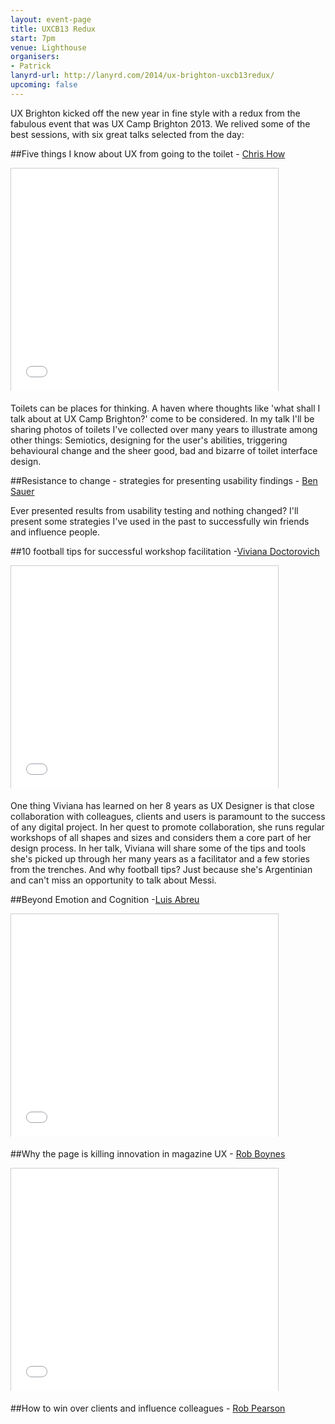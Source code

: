 ```yaml
---
layout: event-page
title: UXCB13 Redux
start: 7pm
venue: Lighthouse
organisers: 
- Patrick
lanyrd-url: http://lanyrd.com/2014/ux-brighton-uxcb13redux/
upcoming: false
---
```

UX Brighton kicked off the new year in fine style with a redux from the fabulous event that was UX Camp Brighton 2013. We relived some of the best sessions, with six great talks selected from the day:

##Five things I know about UX from going to the toilet - [Chris How](http://www.twitter.com/chrishow)

<div class="embed-container vga"><iframe src="//www.slideshare.net/slideshow/embed_code/30079040?rel=0" width="427" height="356" frameborder="0" marginwidth="0" marginheight="0" scrolling="no" style="border:1px solid #CCC; border-width:1px 1px 0; margin-bottom:5px; max-width: 100%;" allowfullscreen> </iframe></div>

Toilets can be places for thinking. A haven where thoughts like 'what shall I talk about at UX Camp Brighton?' come to be considered. In my talk I'll be sharing photos of toilets I've collected over many years to illustrate among other things: Semiotics, designing for the user's abilities, triggering behavioural change and the sheer good, bad and bizarre of toilet interface design.

##Resistance to change - strategies for presenting usability findings - [Ben Sauer](http://www.twitter.com/bensauer)

<div class="embed-container vga"><script async class="speakerdeck-embed" data-id="8525f5d060280131041e6200c9ab0c90" data-ratio="1.33333333333333" src="//speakerdeck.com/assets/embed.js"></script></div>

Ever presented results from usability testing and nothing changed? I'll present some strategies I've used in the past to successfully win friends and influence people.

##10 football tips for successful workshop facilitation -[Viviana Doctorovich](http://www.twitter.com/vivdoc)

<div class="embed-container vga"><iframe src="//www.slideshare.net/slideshow/embed_code/30036886" width="427" height="356" frameborder="0" marginwidth="0" marginheight="0" scrolling="no" style="border:1px solid #CCC; border-width:1px 1px 0; margin-bottom:5px; max-width: 100%;" allowfullscreen> </iframe></div>

One thing Viviana has learned on her 8 years as UX Designer is that close collaboration with colleagues, clients and users is paramount to the success of any digital project. In her quest to promote collaboration, she runs regular workshops of all shapes and sizes and considers them a core part of her design process. In her talk, Viviana will share some of the tips and tools she's picked up through her many years as a facilitator and a few stories from the trenches. And why football tips? Just because she's Argentinian and can't miss an opportunity to talk about Messi.

##Beyond Emotion and Cognition -[Luis Abreu](http://www.twitter.com/lmjabreu)

<div class="embed-container vga"><iframe src="//www.slideshare.net/slideshow/embed_code/28879928" width="427" height="356" frameborder="0" marginwidth="0" marginheight="0" scrolling="no" style="border:1px solid #CCC; border-width:1px 1px 0; margin-bottom:5px; max-width: 100%;" allowfullscreen> </iframe></div>


##Why the page is killing innovation in magazine UX - [Rob Boynes](http://www.twitter.com/)

<div class="embed-container vga"><iframe src="//www.slideshare.net/slideshow/embed_code/30040185" width="427" height="356" frameborder="0" marginwidth="0" marginheight="0" scrolling="no" style="border:1px solid #CCC; border-width:1px 1px 0; margin-bottom:5px; max-width: 100%;" allowfullscreen> </iframe></div>

##How to win over clients and influence colleagues - [Rob Pearson](http://www.twitter.com/robotperson)

<div class="embed-container vga">
<script async class="speakerdeck-embed" data-id="248b7750277f01311f294a3a4fcd7a29" data-ratio="1.33333333333333" src="//speakerdeck.com/assets/embed.js"></script>
</div>




